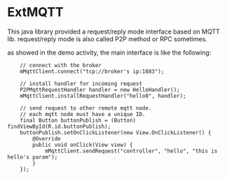 # ExtMQTT
This java library provided a request/reply mode interface based on MQTT lib.
request/reply mode is also called P2P method or RPC sometimes.

as showed in the demo activity, the main interface is like the following:

        // connect with the broker
        mMqttClient.connect("tcp://broker's ip:1883");

        // install handler for incoming request
        P2PMqttRequestHandler handler = new HelloHandler();
        mMqttClient.installRequestHandler("hello0", handler);

        // send request to other remote mqtt node.
        // each mqtt node must have a unique ID.
        final Button buttonPublish = (Button) findViewById(R.id.buttonPublish);
        buttonPublish.setOnClickListener(new View.OnClickListener() {
            @Override
            public void onClick(View view) {
                mMqttClient.sendRequest("controller", "hello", "this is hello's param");
            }
        });
